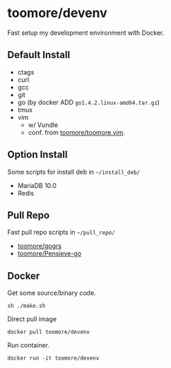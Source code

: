 toomore/devenv
===============

Fast setup my development environment with Docker.

Default Install
----------------

* ctags
* curl
* gcc
* git
* go (by docker ADD `go1.4.2.linux-amd64.tar.gz`)
* tmux
* vim
  * w/ Vundle
  * conf. from [toomore/toomore.vim](https://github.com/toomore/toomore.vim).

Option Install
---------------

Some scripts for install deb in `~/install_deb/`

* MariaDB 10.0
* Redis

Pull Repo
----------

Fast pull repo scripts in `~/pull_repo/`

* [toomore/gogrs](https://github.com/toomore/gogrs)
* [toomore/Pensieve-go](https://github.com/toomore/Pensieve-go)

Docker
-------

Get some source/binary code.

    sh ./make.sh

Direct pull image

    docker pull toomore/devenv

Run container.

    docker run -it toomore/devenv
